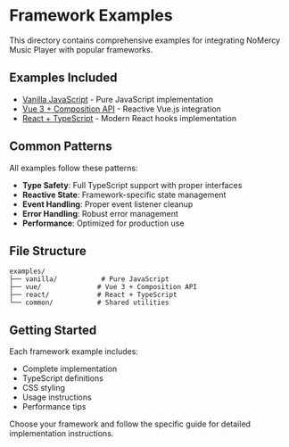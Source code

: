 # Framework Examples

This directory contains comprehensive examples for integrating NoMercy Music Player with popular frameworks.

## Examples Included

- [Vanilla JavaScript](#vanilla-javascript) - Pure JavaScript implementation
- [Vue 3 + Composition API](#vue-3--composition-api) - Reactive Vue.js integration
- [React + TypeScript](#react--typescript) - Modern React hooks implementation  

## Common Patterns

All examples follow these patterns:
- **Type Safety**: Full TypeScript support with proper interfaces
- **Reactive State**: Framework-specific state management
- **Event Handling**: Proper event listener cleanup
- **Error Handling**: Robust error management
- **Performance**: Optimized for production use

## File Structure

```
examples/
├── vanilla/           # Pure JavaScript
├── vue/              # Vue 3 + Composition API
├── react/            # React + TypeScript
└── common/           # Shared utilities
```

## Getting Started

Each framework example includes:
- Complete implementation
- TypeScript definitions
- CSS styling
- Usage instructions
- Performance tips

Choose your framework and follow the specific guide for detailed implementation instructions.